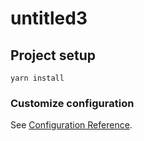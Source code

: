 # untitled3

## Project setup
```
yarn install
```

### Customize configuration
See [Configuration Reference](https://cli.vuejs.org/config/).
